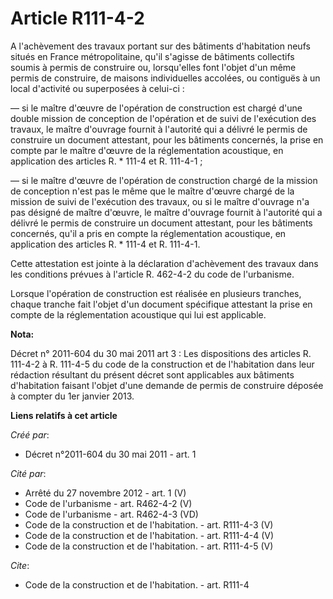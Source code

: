 # Article R111-4-2

A l'achèvement des travaux portant sur des bâtiments d'habitation neufs situés en France métropolitaine, qu'il s'agisse de
bâtiments collectifs soumis à permis de construire ou, lorsqu'elles font l'objet d'un même permis de construire, de maisons
individuelles accolées, ou contiguës à un local d'activité ou superposées à celui-ci : 

― si le maître d'œuvre de l'opération de construction est chargé d'une double mission de conception de l'opération et de
suivi de l'exécution des travaux, le maître d'ouvrage fournit à l'autorité qui a délivré le permis de construire un document
attestant, pour les bâtiments concernés, la prise en compte par le maître d'œuvre de la réglementation acoustique, en
application des articles R. * 111-4 et R. 111-4-1 ; 

― si le maître d'œuvre de l'opération de construction chargé de la mission de conception n'est pas le même que le maître
d'œuvre chargé de la mission de suivi de l'exécution des travaux, ou si le maître d'ouvrage n'a pas désigné de maître
d'œuvre, le maître d'ouvrage fournit à l'autorité qui a délivré le permis de construire un document attestant, pour les
bâtiments concernés, qu'il a pris en compte la réglementation acoustique, en application des articles R. * 111-4 et R.
111-4-1. 

Cette attestation est jointe à la déclaration d'achèvement des travaux dans les conditions prévues à l'article R. 462-4-2 du
code de l'urbanisme. 

Lorsque l'opération de construction est réalisée en plusieurs tranches, chaque tranche fait l'objet d'un document spécifique
attestant la prise en compte de la réglementation acoustique qui lui est applicable.

**Nota:**

Décret n° 2011-604 du 30 mai 2011 art 3 : Les dispositions des articles R. 111-4-2 à R. 111-4-5 du code de la construction et
de l'habitation dans leur rédaction résultant du présent décret sont applicables aux bâtiments d'habitation faisant l'objet
d'une demande de permis de construire déposée à compter du 1er janvier 2013.

**Liens relatifs à cet article**

_Créé par_:

  - Décret n°2011-604 du 30 mai 2011 - art. 1

_Cité par_:

  - Arrêté du 27 novembre 2012 - art. 1 (V)
  - Code de l'urbanisme - art. R462-4-2 (V)
  - Code de l'urbanisme - art. R462-4-3 (VD)
  - Code de la construction et de l'habitation. - art. R111-4-3 (V)
  - Code de la construction et de l'habitation. - art. R111-4-4 (V)
  - Code de la construction et de l'habitation. - art. R111-4-5 (V)

_Cite_:

  - Code de la construction et de l'habitation. - art. R111-4
